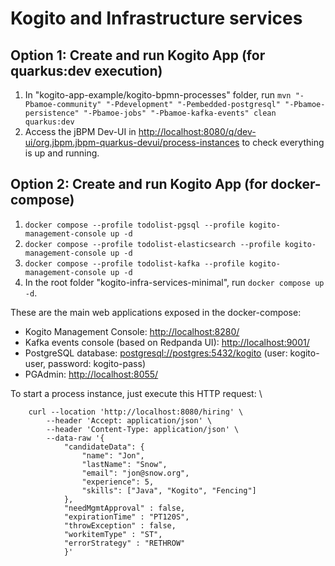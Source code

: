 # Kogito and Infrastructure services

## Option 1: Create and run Kogito App (for quarkus:dev execution)
1. In "kogito-app-example/kogito-bpmn-processes" folder, run `mvn "-Pbamoe-community" "-Pdevelopment" "-Pembedded-postgresql" "-Pbamoe-persistence" "-Pbamoe-jobs" "-Pbamoe-kafka-events" clean quarkus:dev`
2. Access the jBPM Dev-UI in [http://localhost:8080/q/dev-ui/org.jbpm.jbpm-quarkus-devui/process-instances]() to check everything is up and running.

## Option 2: Create and run Kogito App (for docker-compose)
1. ```docker compose --profile todolist-pgsql --profile kogito-management-console up -d```
2. ```docker compose --profile todolist-elasticsearch --profile kogito-management-console up -d```
3. ```docker compose --profile todolist-kafka --profile kogito-management-console up -d```
4. In the root folder "kogito-infra-services-minimal", run `docker compose up -d`.

These are the main web applications exposed in the docker-compose:
- Kogito Management Console: [http://localhost:8280/]()
- Kafka events console (based on Redpanda UI): [http://localhost:9001/]()
- PostgreSQL database: [postgresql://postgres:5432/kogito]() (user: kogito-user, password: kogito-pass)
- PGAdmin: [http://localhost:8055/]()

To start a process instance, just execute this HTTP request: \
```
    curl --location 'http://localhost:8080/hiring' \
        --header 'Accept: application/json' \
        --header 'Content-Type: application/json' \
        --data-raw '{
            "candidateData": {
                "name": "Jon",
                "lastName": "Snow",
                "email": "jon@snow.org",
                "experience": 5,
                "skills": ["Java", "Kogito", "Fencing"]
            },
            "needMgmtApproval" : false,
            "expirationTime" : "PT120S",
            "throwException" : false,
            "workitemType" : "ST",
            "errorStrategy" : "RETHROW"
            }'
```